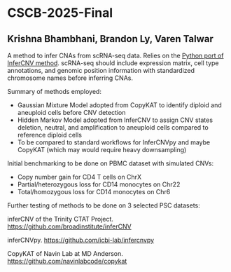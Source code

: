 # CSCB-2025-Final

## Krishna Bhambhani, Brandon Ly, Varen Talwar

A method to infer CNAs from scRNA-seq data. Relies on the [Python port of InferCNV method](https://infercnvpy.readthedocs.io/en/latest/index.html). scRNA-seq should include expression matrix, cell type annotations, and genomic position information with standardized chromosome names before inferring CNAs.

Summary of methods employed:
- Gaussian Mixture Model adopted from CopyKAT to identify diploid and aneuploid cells before CNV detection
- Hidden Markov Model adopted from InferCNV to assign CNV states deletion, neutral, and amplification to aneuploid cells compared to reference diploid cells
- To be compared to standard workflows for InferCNVpy and maybe CopyKAT (which may would require heavy downsampling)

Initial benchmarking to be done on PBMC dataset with simulated CNVs:
- Copy number gain for CD4 T cells on ChrX
- Partial/heterozygous loss for CD14 monocytes on Chr22
- Total/homozygous loss for CD14 monocytes on Chr6

Further testing of methods to be done on 3 selected PSC datasets:

inferCNV of the Trinity CTAT Project.  https://github.com/broadinstitute/inferCNV

inferCNVpy. https://github.com/icbi-lab/infercnvpy

CopyKAT of Navin Lab at MD Anderson. https://github.com/navinlabcode/copykat
